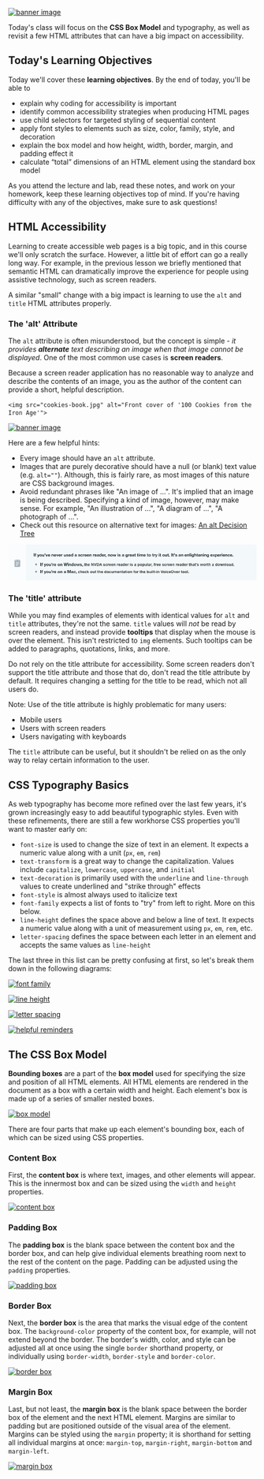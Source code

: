 [![banner image](./images/day-2-img-1.png)](#)

Today's class will focus on the **CSS Box Model** and typography, as well as revisit a few HTML attributes that can have a big impact on accessibility.

## Today's Learning Objectives

Today we'll cover these **learning objectives**. By the end of today, you'll be able to

* explain why coding for accessibility is important
* identify common accessibility strategies when producing HTML pages
* use child selectors for targeted styling of sequential content
* apply font styles to elements such as size, color, family, style, and decoration
* explain the box model and how height, width, border, margin, and padding effect it
* calculate “total” dimensions of an HTML element using the standard box model

As you attend the lecture and lab, read these notes, and work on your homework, keep these learning objectives top of mind. If you're having difficulty with any of the objectives, make sure to ask questions!

## HTML Accessibility

Learning to create accessible web pages is a big topic, and in this course we'll only scratch the surface. However, a little bit of effort can go a really long way. For example, in the previous lesson we briefly mentioned that semantic HTML can dramatically improve the experience for people using assistive technology, such as screen readers.

A similar "small" change with a big impact is learning to use the `alt` and `title` HTML attributes properly.

### The 'alt' Attribute

The `alt` attribute is often misunderstood, but the concept is simple - *it provides **alternate** text describing an image when that image cannot be displayed*. One of the most common use cases is **screen readers**.

Because a screen reader application has no reasonable way to analyze and describe the contents of an image, you as the author of the content can provide a short, helpful description.
```
<img src="cookies-book.jpg" alt="Front cover of '100 Cookies from the Iron Age'">
```
[![banner image](./images/day-2-img-2.png)](#)

Here are a few helpful hints:

* Every image should have an `alt` attribute.
* Images that are purely decorative should have a null (or blank) text value (e.g. `alt=""`). Although, this is fairly rare, as most images of this nature are CSS background images.
* Avoid redundant phrases like "An image of ...". It's implied that an image is being described. Specifying a kind of image, however, may make sense. For example, "An illustration of ...", "A diagram of ...", "A photograph of ...".
* Check out this resource on alternative text for images: [An alt Decision Tree](https://www.w3.org/WAI/tutorials/images/decision-tree/)

[![screen reader](./images/day-2-img-7.png)](#)

### The 'title' attribute

While you may find examples of elements with identical values for `alt` and `title` attributes, they're not the same. `title` values will *not* be read by screen readers, and instead provide **tooltips** that display when the mouse is over the element. This isn't restricted to `img` elements. Such tooltips can be added to paragraphs, quotations, links, and more.

Do not rely on the title attribute for accessibility. Some screen readers don't support the title attribute and those that do, don't read the title attribute by default. It requires changing a setting for the title to be read, which not all users do.

Note: Use of the title attribute is highly problematic for many users:

* Mobile users
* Users with screen readers
* Users navigating with keyboards

The `title` attribute can be useful, but it shouldn't be relied on as the only way to relay certain information to the user.

## CSS Typography Basics

As web typography has become more refined over the last few years, it's grown increasingly easy to add beautiful typographic styles. Even with these refinements, there are still a few workhorse CSS properties you'll want to master early on:

* `font-size` is used to change the size of text in an element. It expects a numeric value along with a unit (`px`, `em`, `rem`)
* `text-transform` is a great way to change the capitalization. Values include `capitalize`, `lowercase`, `uppercase`, and `initial`
* `text-decoration` is primarily used with the `underline` and `line-through` values to create underlined and "strike through" effects
* `font-style` is almost always used to italicize text
* `font-family` expects a list of fonts to "try" from left to right. More on this below.
* `line-height` defines the space above and below a line of text. It expects a numeric value along with a unit of measurement using `px`, `em`, `rem`, etc.
* `letter-spacing` defines the space between each letter in an element and accepts the same values as `line-height`

The last three in this list can be pretty confusing at first, so let's break them down in the following diagrams:

[![font family](./images/day-2-img-3.png)](#)

[![line height](./images/day-2-img-4.png)](#)

[![letter spacing](./images/day-2-img-5.png)](#)

[![helpful reminders](./images/day-2-img-8.png)](#)

## The CSS Box Model

**Bounding boxes** are a part of the **box model** used for specifying the size and position of all HTML elements. All HTML elements are rendered in the document as a box with a certain width and height. Each element's box is made up of a series of smaller nested boxes.

[![box model](./images/day-2-img-6.jpg)](#)

There are four parts that make up each element's bounding box, each of which can be sized using CSS properties.

### Content Box

First, the **content box** is where text, images, and other elements will appear. This is the innermost box and can be sized using the `width` and `height` properties.

[![content box](./images/day-2-img-9.png)](#)

### Padding Box

The **padding box** is the blank space between the content box and the border box, and can help give individual elements breathing room next to the rest of the content on the page. Padding can be adjusted using the `padding` properties.

[![padding box](./images/day-2-img-10.png)](#)

### Border Box

Next, the **border box** is the area that marks the visual edge of the content box. The `background-color` property of the content box, for example, will not extend beyond the border. The border's width, color, and style can be adjusted all at once using the single `border` shorthand property, or individually using `border-width`, `border-style` and `border-color`.

[![border box](./images/day-2-img-11.png)](#)

### Margin Box

Last, but not least, the **margin box** is the blank space between the border box of the element and the next HTML element. Margins are similar to padding but are positioned outside of the visual area of the element. Margins can be styled using the `margin` property; it is shorthand for setting all individual margins at once: `margin-top`, `margin-right`, `margin-bottom` and `margin-left`.

[![margin box](./images/day-2-img-12.png)](#)
